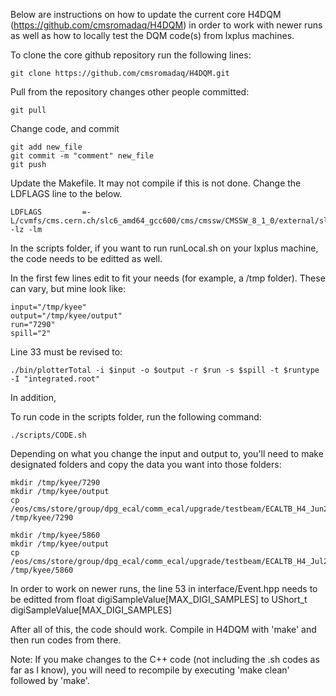 Below are instructions on how to update the current core H4DQM (https://github.com/cmsromadaq/H4DQM) in order to work with newer runs as well as how to locally test the DQM code(s) from lxplus machines. 

To clone the core github repository run the following lines:

    git clone https://github.com/cmsromadaq/H4DQM.git

Pull from the repository changes other people committed:

    git pull

Change code, and commit

    git add new_file
    git commit -m "comment" new_file
    git push

Update the Makefile. It may not compile if this is not done. Change the LDFLAGS line to the below. 

    LDFLAGS         =-L/cvmfs/cms.cern.ch/slc6_amd64_gcc600/cms/cmssw/CMSSW_8_1_0/external/slc6_amd64_gcc600/ -lz -lm

In the scripts folder, if you want to run runLocal.sh on your lxplus machine, the code needs to be editted as well. 

In the first few lines edit to fit your needs (for example, a /tmp folder). These can vary, but mine look like: 

    input="/tmp/kyee"
    output="/tmp/kyee/output"
    run="7290"
    spill="2"

Line 33 must be revised to: 

    ./bin/plotterTotal -i $input -o $output -r $run -s $spill -t $runtype -I "integrated.root" 

In addition, 

To run code in the scripts folder, run the following command:

    ./scripts/CODE.sh

Depending on what you change the input and output to, you'll need to make designated folders and copy the data you want into those folders:

    mkdir /tmp/kyee/7290
    mkdir /tmp/kyee/output
    cp  /eos/cms/store/group/dpg_ecal/comm_ecal/upgrade/testbeam/ECALTB_H4_Jun2017/raw/DataTree/7290/2.root /tmp/kyee/7290

    mkdir /tmp/kyee/5860
    mkdir /tmp/kyee/output
    cp  /eos/cms/store/group/dpg_ecal/comm_ecal/upgrade/testbeam/ECALTB_H4_Jul2016/raw/DataTree/5860/2.root /tmp/kyee/5860


In order to work on newer runs, the line 53 in interface/Event.hpp needs to be editted from float digiSampleValue[MAX_DIGI_SAMPLES] to UShort_t digiSampleValue[MAX_DIGI_SAMPLES]

After all of this, the code should work. Compile in H4DQM with 'make' and then run codes from there. 

Note: If you make changes to the C++ code (not including the .sh codes as far as I know), you will need to recompile by executing 'make clean' followed by 'make'. 
